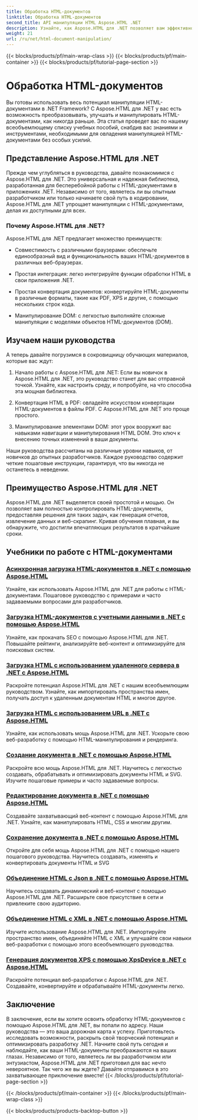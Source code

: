 ```yaml
---
title: Обработка HTML-документов
linktitle: Обработка HTML-документов
second_title: API манипуляции HTML Aspose.HTML .NET
description: Узнайте, как Aspose.HTML для .NET позволяет вам эффективно манипулировать HTML-документами. Изучите руководства, которые проведут вас через этот процесс.
weight: 21
url: /ru/net/html-document-manipulation/
---
```


{{< blocks/products/pf/main-wrap-class >}}
{{< blocks/products/pf/main-container >}}
{{< blocks/products/pf/tutorial-page-section >}}

# Обработка HTML-документов


Вы готовы использовать весь потенциал манипуляции HTML-документами в .NET Framework? С Aspose.HTML для .NET у вас есть возможность преобразовывать, улучшать и манипулировать HTML-документами, как никогда раньше. Эта статья проведет вас по нашему всеобъемлющему списку учебных пособий, снабдив вас знаниями и инструментами, необходимыми для овладения манипуляцией HTML-документами без особых усилий.

## Представление Aspose.HTML для .NET

Прежде чем углубляться в руководства, давайте познакомимся с Aspose.HTML для .NET. Это универсальная и надежная библиотека, разработанная для бесперебойной работы с HTML-документами в приложениях .NET. Независимо от того, являетесь ли вы опытным разработчиком или только начинаете свой путь в кодировании, Aspose.HTML для .NET упрощает манипуляции с HTML-документами, делая их доступными для всех.

### Почему Aspose.HTML для .NET?

Aspose.HTML для .NET предлагает множество преимуществ:

- Совместимость с различными браузерами: обеспечьте единообразный вид и функциональность ваших HTML-документов в различных веб-браузерах.

- Простая интеграция: легко интегрируйте функции обработки HTML в свои приложения .NET.

- Простая конвертация документов: конвертируйте HTML-документы в различные форматы, такие как PDF, XPS и другие, с помощью нескольких строк кода.

- Манипулирование DOM: с легкостью выполняйте сложные манипуляции с моделями объектов HTML-документов (DOM).

## Изучаем наши руководства

А теперь давайте погрузимся в сокровищницу обучающих материалов, которые вас ждут:

1. Начало работы с Aspose.HTML для .NET: Если вы новичок в Aspose.HTML для .NET, это руководство станет для вас отправной точкой. Узнайте, как настроить среду, и попробуйте, на что способна эта мощная библиотека.

2. Конвертация HTML в PDF: овладейте искусством конвертации HTML-документов в файлы PDF. С Aspose.HTML для .NET это проще простого.

3. Манипулирование элементами DOM: этот урок вооружит вас навыками навигации и манипулирования HTML DOM. Это ключ к внесению точных изменений в ваши документы.

Наши руководства рассчитаны на различные уровни навыков, от новичков до опытных разработчиков. Каждое руководство содержит четкие пошаговые инструкции, гарантируя, что вы никогда не останетесь в неведении.

## Преимущество Aspose.HTML для .NET

Aspose.HTML для .NET выделяется своей простотой и мощью. Он позволяет вам полностью контролировать HTML-документы, предоставляя решения для таких задач, как генерация отчетов, извлечение данных и веб-скрапинг. Кривая обучения плавная, и вы обнаружите, что достигли впечатляющих результатов в кратчайшие сроки.

## Учебники по работе с HTML-документами
### [Асинхронная загрузка HTML-документов в .NET с помощью Aspose.HTML](./load-html-doc-asynchronously/)
Узнайте, как использовать Aspose.HTML для .NET для работы с HTML-документами. Пошаговое руководство с примерами и часто задаваемыми вопросами для разработчиков.
### [Загрузка HTML-документов с учетными данными в .NET с помощью Aspose.HTML](./load-html-doc-with-credentials/)
Узнайте, как прокачать SEO с помощью Aspose.HTML для .NET. Повышайте рейтинги, анализируйте веб-контент и оптимизируйте для поисковых систем.
### [Загрузка HTML с использованием удаленного сервера в .NET с Aspose.HTML](./load-html-using-remote-server/)
Раскройте потенциал Aspose.HTML для .NET с нашим всеобъемлющим руководством. Узнайте, как импортировать пространства имен, получать доступ к удаленным документам HTML и многое другое.
### [Загрузка HTML с использованием URL в .NET с Aspose.HTML](./load-html-using-url/)
Узнайте, как использовать мощь Aspose.HTML для .NET. Ускорьте свою веб-разработку с помощью HTML-манипулирования и рендеринга.
### [Создание документа в .NET с помощью Aspose.HTML](./creating-a-document/)
Раскройте всю мощь Aspose.HTML для .NET. Научитесь с легкостью создавать, обрабатывать и оптимизировать документы HTML и SVG. Изучите пошаговые примеры и часто задаваемые вопросы.
### [Редактирование документа в .NET с помощью Aspose.HTML](./editing-a-document/)
Создавайте захватывающий веб-контент с помощью Aspose.HTML для .NET. Узнайте, как манипулировать HTML, CSS и многим другим.
### [Сохранение документа в .NET с помощью Aspose.HTML](./saving-a-document/)
Откройте для себя мощь Aspose.HTML для .NET с помощью нашего пошагового руководства. Научитесь создавать, изменять и конвертировать документы HTML и SVG
### [Объединение HTML с Json в .NET с помощью Aspose.HTML](./merge-html-with-json/)
Научитесь создавать динамический и веб-контент с помощью Aspose.HTML для .NET. Расширьте свое присутствие в сети и привлеките свою аудиторию.
### [Объединение HTML с XML в .NET с помощью Aspose.HTML](./merge-html-with-xml/)
Изучите использование Aspose.HTML для .NET. Импортируйте пространство имен, объединяйте HTML с XML и улучшайте свои навыки веб-разработки с помощью этого всеобъемлющего руководства.
### [Генерация документов XPS с помощью XpsDevice в .NET с Aspose.HTML](./generate-xps-documents-by-xpsdevice/)
Раскройте потенциал веб-разработки с Aspose.HTML для .NET. Создавайте, конвертируйте и обрабатывайте HTML-документы легко.

## Заключение

В заключение, если вы хотите освоить обработку HTML-документов с помощью Aspose.HTML для .NET, вы попали по адресу. Наши руководства — это ваша дорожная карта к успеху. Приготовьтесь исследовать возможности, раскрыть свой творческий потенциал и оптимизировать разработку .NET. Начните свой путь сегодня и наблюдайте, как ваши HTML-документы преображаются на ваших глазах. Независимо от того, являетесь ли вы разработчиком или энтузиастом, Aspose.HTML для .NET приготовил для вас нечто невероятное. Так чего же вы ждете? Давайте отправимся в это захватывающее приключение вместе!
{{< /blocks/products/pf/tutorial-page-section >}}

{{< /blocks/products/pf/main-container >}}
{{< /blocks/products/pf/main-wrap-class >}}

{{< blocks/products/products-backtop-button >}}
